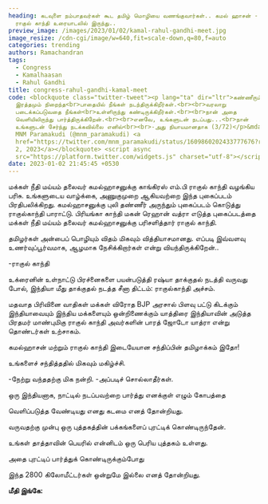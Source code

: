 ```yaml
---
heading: கடவுளை நம்பாதவர்கள் கூட தமிழ் மொழியை வணங்குவார்கள்.. கமல் ஹாசன் -
  ராகுல் காந்தி உரையாடலில் இருந்து..
preview_image: /images/2023/01/02/kamal-rahul-gandhi-meet.jpg
image_resize: /cdn-cgi/image/w=640,fit=scale-down,q=80,f=auto
categories: trending
authors: Ramachandran
tags:
  - Congress
  - Kamalhaasan
  - Rahul Gandhi
title: congress-rahul-gandhi-kamal-meet
code: <blockquote class="twitter-tweet"><p lang="ta" dir="ltr">கண்ணீரும்
  இரத்தமும் நிறைந்த<br>பாதையில் நீங்கள் நடந்திருக்கிறீர்கள்.<br><br>வரலாறு
  படைக்கப்படுவதை நீங்கள்<br>உள்ளிருந்து கண்டிருக்கிறீர்கள்.<br><br>நான் அதை
  வெளியிலிருந்து பார்த்திருக்கிறேன்.<br><br>எனவே, உங்களுடன் நடப்பது...<br>நான்
  உங்களுடன் சேர்ந்து நடக்கவில்லை எனில்<br><br>-அது நியாயமானதாக (3/72)</p>&mdash;
  MNM Paramakudi (@mnm_paramakudi) <a
  href="https://twitter.com/mnm_paramakudi/status/1609860202433777676?ref_src=twsrc%5Etfw">January
  2, 2023</a></blockquote> <script async
  src="https://platform.twitter.com/widgets.js" charset="utf-8"></script>
date: 2023-01-02 21:45:45 +0530
---
```

மக்கள் நீதி மய்யம் தலைவர் கமல்ஹாசனுக்கு காங்கிரஸ் எம்.பி ராகுல் காந்தி வழங்கிய பரிசு.
உங்களுடைய வாழ்க்கை, அணுகுமுறை ஆகியவற்றை இந்த புகைப்படம் பிரதிபலிக்கிறது. கமல்ஹாசனுக்கு புலி தண்ணீர் அருந்தும் புகைப்படம் கொடுத்து ராகுல்காந்தி பாராட்டு. பிரியங்கா காந்தி மகன் ரெஹான் வத்ரா எடுத்த புகைப்படத்தை மக்கள் நீதி மய்யம் தலைவர் கமல்ஹாசனுக்கு பரிசளித்தார் ராகுல் காந்தி.

தமிழர்கள் அன்பைப் பொழியும் விதம் மிகவும் வித்தியாசமானது. எப்படி இவ்வளவு உணர்வுப்பூர்வமாக, ஆழமாக நேசிக்கிறார்கள் என்று வியந்திருக்கிறேன்..

\-ராகுல் காந்தி

உக்ரைனின் உள்நாட்டு பிரச்னைகளை பயன்படுத்தி ரஷ்யா தாக்குதல் நடத்தி வருவது போல், இந்தியா மீது தாக்குதல் நடத்த சீனா திட்டம்: ராகுல்காந்தி அச்சம்.

மதவாத பிரிவினை வாதிகள் மக்கள் விரோத BJP அரசால் பிளவு பட்டு கிடக்கும் இந்தியாவையும் இந்திய மக்களையும் ஒன்றிணைக்கும் யாத்திரை இந்தியாவின் அடுத்த பிரதமர் மாண்புமிகு ராகுல் காந்தி அவர்களின் பாரத் ஜோடோ யாத்ரா என்று தொண்டர்கள் உற்சாகம். 

கமல்ஹாசன் மற்றும் ராகுல் காந்தி இடையேயான சந்திப்பின் தமிழாக்கம் இதோ!

உங்களைச் சந்தித்ததில் மிகவும் மகிழ்ச்சி.

\-நேற்று வந்ததற்கு மிக நன்றி.
-அப்படிச் சொல்லாதீர்கள்.

ஒரு இந்தியனாக, நாட்டில் நடப்பவற்றை
பார்த்து எனக்குள் எழும் கோபத்தை

வெளிப்படுத்த வேண்டியது எனது கடமை
எனத் தோன்றியது.

வருவதற்கு முன்பு ஒரு புத்தகத்தின்
பக்கங்களைப் புரட்டிக் கொண்டிருந்தேன்.

உங்கள் தாத்தாவின் பெயரில் என்னிடம் ஒரு
பெரிய புத்தகம் உள்ளது.

அதை புரட்டிப் பார்த்துக் கொண்டிருக்கும்போது

இந்த 2800 கிலோமீட்டர்கள் ஒன்றுமே இல்லை
எனத் தோன்றியது.

**மீதி இங்கே:**